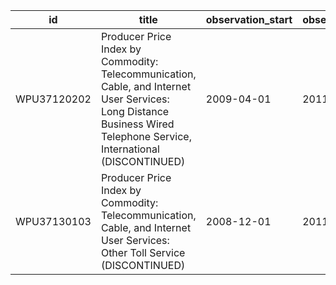 | id          | title                                                                                                                                                                 | observation_start   | observation_end   |
|-------------|-----------------------------------------------------------------------------------------------------------------------------------------------------------------------|---------------------|-------------------|
| WPU37120202 | Producer Price Index by Commodity: Telecommunication, Cable, and Internet User Services: Long Distance Business Wired Telephone Service, International (DISCONTINUED) | 2009-04-01          | 2011-12-01        |
| WPU37130103 | Producer Price Index by Commodity: Telecommunication, Cable, and Internet User Services: Other Toll Service (DISCONTINUED)                                            | 2008-12-01          | 2011-12-01        |